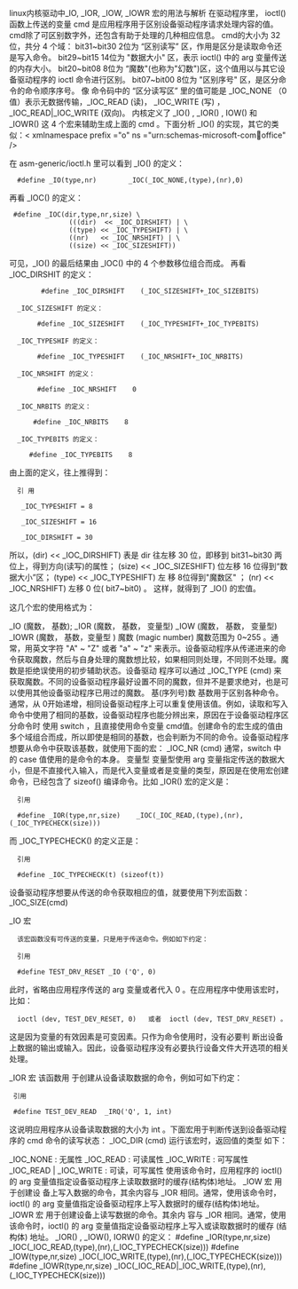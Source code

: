 linux内核驱动中_IO, _IOR, _IOW, _IOWR 宏的用法与解析
在驱动程序里， ioctl() 函数上传送的变量 cmd 是应用程序用于区别设备驱动程序请求处理内容的值。cmd除了可区别数字外，还包含有助于处理的几种相应信息。 cmd的大小为 32位，共分 4 个域：
     bit31~bit30 2位为 “区别读写” 区，作用是区分是读取命令还是写入命令。
     bit29~bit15 14位为 "数据大小" 区，表示 ioctl() 中的 arg 变量传送的内存大小。
     bit20~bit08  8位为 “魔数"(也称为"幻数")区，这个值用以与其它设备驱动程序的 ioctl 命令进行区别。
     bit07~bit00   8位为 "区别序号" 区，是区分命令的命令顺序序号。
像 命令码中的 “区分读写区” 里的值可能是 _IOC_NONE （0值）表示无数据传输，_IOC_READ (读)， _IOC_WRITE (写) ， _IOC_READ|_IOC_WRITE (双向)。
内核定义了 _IO() , _IOR() , IOW() 和 _IOWR() 这 4 个宏来辅助生成上面的 cmd 。下面分析 _IO() 的实现，其它的类似：< xmlnamespace prefix ="o" ns ="urn:schemas-microsoft-com:office:office" />

在 asm-generic/ioctl.h 里可以看到 _IO() 的定义：

      #define _IO(type,nr)        _IOC(_IOC_NONE,(type),(nr),0)

再看 _IOC() 的定义：

     #define _IOC(dir,type,nr,size) \
                   (((dir)  << _IOC_DIRSHIFT) | \
                   ((type) << _IOC_TYPESHIFT) | \
                   ((nr)   << _IOC_NRSHIFT) | \
                   ((size) << _IOC_SIZESHIFT))

可见，_IO() 的最后结果由 _IOC() 中的 4 个参数移位组合而成。
再看 _IOC_DIRSHIT 的定义：

            #define _IOC_DIRSHIFT    (_IOC_SIZESHIFT+_IOC_SIZEBITS)

      _IOC_SIZESHIFT 的定义：

           #define _IOC_SIZESHIFT    (_IOC_TYPESHIFT+_IOC_TYPEBITS)

      _IOC_TYPESHIF 的定义：

           #define _IOC_TYPESHIFT    (_IOC_NRSHIFT+_IOC_NRBITS)

      _IOC_NRSHIFT 的定义：

           #define _IOC_NRSHIFT    0

      _IOC_NRBITS 的定义：

          #define _IOC_NRBITS    8

      _IOC_TYPEBITS 的定义：

         #define _IOC_TYPEBITS    8

由上面的定义，往上推得到：

      引 用

       _IOC_TYPESHIFT = 8

       _IOC_SIZESHIFT = 16

       _IOC_DIRSHIFT = 30

所以，(dir)  << _IOC_DIRSHIFT) 表是 dir 往左移 30 位，即移到 bit31~bit30 两位上，得到方向(读写)的属性；
       (size) << _IOC_SIZESHIFT) 位左移 16 位得到“数据大小”区；
       (type) << _IOC_TYPESHIFT) 左 移 8位得到"魔数区" ；
       (nr)   << _IOC_NRSHIFT)      左移 0 位( bit7~bit0) 。
这样，就得到了 _IO() 的宏值。

这几个宏的使用格式为：

_IO (魔数， 基数);
_IOR (魔数， 基数， 变量型)
_IOW  (魔数， 基数， 变量型)
_IOWR (魔数， 基数，变量型 )
魔数 (magic number)
      魔数范围为 0~255 。通常，用英文字符 "A" ~ "Z" 或者 "a" ~ "z" 来表示。设备驱动程序从传递进来的命令获取魔数，然后与自身处理的魔数想比较，如果相同则处理，不同则不处理。魔数是拒绝误使用的初步辅助状态。设备驱动 程序可以通过 _IOC_TYPE (cmd) 来获取魔数。不同的设备驱动程序最好设置不同的魔数，但并不是要求绝对，也是可以使用其他设备驱动程序已用过的魔数。
基(序列号)数
      基数用于区别各种命令。通常，从 0开始递增，相同设备驱动程序上可以重复使用该值。例如，读取和写入命令中使用了相同的基数，设备驱动程序也能分辨出来，原因在于设备驱动程序区分命令时 使用 switch ，且直接使用命令变量 cmd值。创建命令的宏生成的值由多个域组合而成，所以即使是相同的基数，也会判断为不同的命令。设备驱动程序想要从命令中获取该基数，就使用下面的宏：
_IOC_NR (cmd)
通常，switch 中的 case 值使用的是命令的本身。
变量型
      变量型使用 arg 变量指定传送的数据大小，但是不直接代入输入，而是代入变量或者是变量的类型，原因是在使用宏创建命令，已经包含了 sizeof() 编译命令。比如 _IOR() 宏的定义是：

      引用

      #define _IOR(type,nr,size)    _IOC(_IOC_READ,(type),(nr),(_IOC_TYPECHECK(size)))

而 _IOC_TYPECHECK() 的定义正是：

      引用

      #define _IOC_TYPECHECK(t) (sizeof(t))

设备驱动程序想要从传送的命令获取相应的值，就要使用下列宏函数：
      _IOC_SIZE(cmd)

_IO 宏

      该宏函数没有可传送的变量，只是用于传送命令。例如如下约定：

      引用

      #define TEST_DRV_RESET _IO ('Q', 0)

此时，省略由应用程序传送的 arg 变量或者代入 0 。在应用程序中使用该宏时，比如：

      ioctl (dev, TEST_DEV_RESET, 0)   或者  ioctl (dev, TEST_DRV_RESET) 。
这是因为变量的有效因素是可变因素。只作为命令使用时，没有必要判 断出设备上数据的输出或输入。因此，设备驱动程序没有必要执行设备文件大开选项的相关处理。

_IOR 宏
     该函数用 于创建从设备读取数据的命令，例如可如下约定：

     引用

     #define TEST_DEV_READ  _IRQ('Q', 1, int)

这说明应用程序从设备读取数据的大小为 int 。下面宏用于判断传送到设备驱动程序的 cmd 命令的读写状态：
     _IOC_DIR (cmd)
运行该宏时，返回值的类型 如下：

_IOC_NONE                             :  无属性
_IOC_READ                             :  可读属性
_IOC_WRITE                           : 可写属性
_IOC_READ | _IOC_WRITE : 可读，可写属性
使用该命令时，应用程序的 ioctl() 的 arg 变量值指定设备驱动程序上读取数据时的缓存(结构体)地址。
_IOW 宏
      用于创建设 备上写入数据的命令，其余内容与 _IOR 相同。通常，使用该命令时，ioctl() 的 arg 变量值指定设备驱动程序上写入数据时的缓存(结构体)地址。
_IOWR 宏
      用于创建设备上读写数据的命令。其余内 容与 _IOR 相同。通常，使用该命令时，ioctl() 的 arg 变量值指定设备驱动程序上写入或读取数据时的缓存 (结构体) 地址。
_IOR() , _IOW(), IORW() 的定义：
      #define _IOR(type,nr,size)    _IOC(_IOC_READ,(type),(nr),(_IOC_TYPECHECK(size)))
      #define _IOW(type,nr,size)    _IOC(_IOC_WRITE,(type),(nr),(_IOC_TYPECHECK(size)))
      #define _IOWR(type,nr,size)    _IOC(_IOC_READ|_IOC_WRITE,(type),(nr),(_IOC_TYPECHECK(size)))
